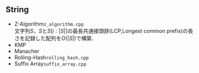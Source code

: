 ## String

- Z-Algorithm`z_algorithm.cpp`     
文字列$S$，$S$と$S[i:|S|]$の最長共通接頭辞(LCP,Longest common prefix)の長さを記録した配列を$O(|S|)$で構築．
- KMP
- Manacher
- Rolling-Hash`rolling_hash.cpp`  
- Suffix Array`suffix_array.cpp`



